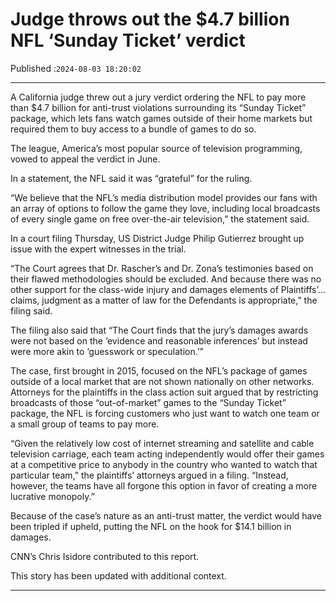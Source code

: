 # Judge throws out the $4.7 billion NFL ‘Sunday Ticket’ verdict

Published :`2024-08-03 18:20:02`

---

A California judge threw out a jury verdict ordering the NFL to pay more than $4.7 billion for anti-trust violations surrounding its “Sunday Ticket” package, which lets fans watch games outside of their home markets but required them to buy access to a bundle of games to do so.

The league, America’s most popular source of television programming, vowed to appeal the verdict in June.

In a statement, the NFL said it was “grateful” for the ruling.

“We believe that the NFL’s media distribution model provides our fans with an array of options to follow the game they love, including local broadcasts of every single game on free over-the-air television,” the statement said.

In a court filing Thursday, US District Judge Philip Gutierrez brought up issue with the expert witnesses in the trial.

“The Court agrees that Dr. Rascher’s and Dr. Zona’s testimonies based on their flawed methodologies should be excluded. And because there was no other support for the class-wide injury and damages elements of Plaintiffs’… claims, judgment as a matter of law for the Defendants is appropriate,” the filing said.

The filing also said that “The Court finds that the jury’s damages awards were not based on the ‘evidence and reasonable inferences’ but instead were more akin to ‘guesswork or speculation.’”

The case, first brought in 2015, focused on the NFL’s package of games outside of a local market that are not shown nationally on other networks. Attorneys for the plaintiffs in the class action suit argued that by restricting broadcasts of those “out-of-market” games to the “Sunday Ticket” package, the NFL is forcing customers who just want to watch one team or a small group of teams to pay more.

“Given the relatively low cost of internet streaming and satellite and cable television carriage, each team acting independently would offer their games at a competitive price to anybody in the country who wanted to watch that particular team,” the plaintiffs’ attorneys argued in a filing. “Instead, however, the teams have all forgone this option in favor of creating a more lucrative monopoly.”

Because of the case’s nature as an anti-trust matter, the verdict would have been tripled if upheld, putting the NFL on the hook for $14.1 billion in damages.

CNN’s Chris Isidore contributed to this report.

This story has been updated with additional context.

---

